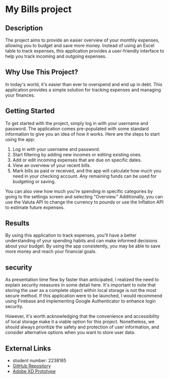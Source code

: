 # My Bills project

## Description

The project aims to provide an easier overview of your monthly expenses, allowing you to budget and save more money. Instead of using an Excel table to track expenses, this application provides a user-friendly interface to help you track incoming and outgoing expenses.

## Why Use This Project?

In today's world, it's easier than ever to overspend and end up in debt. This application provides a simple solution for tracking expenses and managing your finances.

## Getting Started

To get started with the project, simply log in with your username and password. The application comes pre-populated with some standard information to give you an idea of how it works. Here are the steps to start using the app:

1. Log in with your username and password.
2. Start filtering by adding new incomes or editing existing ones.
3. Add or edit incoming expenses that are due on specific dates.
4. View an overview of your recent bills.
5. Mark bills as paid or received, and the app will calculate how much you need in your checking account. Any remaining funds can be used for budgeting or saving.

You can also view how much you're spending in specific categories by going to the settings screen and selecting "Overview." Additionally, you can use the Valuta API to change the currency to pounds or use the Inflation API to estimate future expenses.

## Results



By using this application to track expenses, you'll have a better understanding of your spending habits and can make informed decisions about your budget. By using the app consistently, you may be able to save more money and reach your financial goals.

## security
As presentation time flew by faster than anticipated, I realized the need to explain security measures in some detail here. It's important to note that storing the user as a complete object within local storage is not the most secure method. If this application were to be launched, I would recommend using Firebase and implementing Google Authenticator to enhance login security.

However, it's worth acknowledging that the convenience and accessibility of local storage make it a viable option for this project. Nonetheless, we should always prioritize the safety and protection of user information, and consider alternative options when you want to store user data.


## External Links
- student number:  2238165
- [GitHub Repository](https://github.com/semnijenhuis/CM3131IonicMobApp)
- [Adobe XD Prototype](https://xd.adobe.com/view/ff1d527a-c7c8-4c74-968f-3535f8bd6232-aa4e/)

